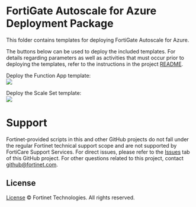 # FortiGate Autoscale for Azure Deployment Package

This folder contains templates for deploying FortiGate Autoscale for Azure.

The buttons below can be used to deploy the included templates. For details regarding parameters as well as activities that must occur prior to deploying the templates, refer to the instructions in the project [README](https://github.com/fortinet/fortigate-autoscale/blob/1.0/README.md).

Deploy the Function App template:<br>
<a href="https://portal.azure.com/#create/Microsoft.Template/uri/https%3A%2F%2Fraw.githubusercontent.com%2Ffortinet%2Ffortigate-autoscale%2F1.0%2Fazure_template_deployment%2Ftemplates%2Fdeploy_funcapp.json" target="_blank"><img src="http://azuredeploy.net/deploybutton.png"/></a>

Deploy the Scale Set template:<br>
<a href="https://portal.azure.com/#create/Microsoft.Template/uri/https%3A%2F%2Fraw.githubusercontent.com%2Ffortinet%2Ffortigate-autoscale%2F1.0%2Fazure_template_deployment%2Ftemplates%2Fdeploy_scaleset.json" target="_blank"><img src="http://azuredeploy.net/deploybutton.png"/></a> 

# Support
Fortinet-provided scripts in this and other GitHub projects do not fall under the regular Fortinet technical support scope and are not supported by FortiCare Support Services.
For direct issues, please refer to the [Issues](https://github.com/fortinet/fortigate-autoscale/issues) tab of this GitHub project.
For other questions related to this project, contact [github@fortinet.com](mailto:github@fortinet.com).

## License
[License](https://github.com/fortinet/fortigate-autoscale/blob/1.0/LICENSE) © Fortinet Technologies. All rights reserved.
